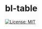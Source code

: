 # bl-table

<!--[![Version](https://img.shields.io/npm/v/buddhilive-elements.svg)](https://www.npmjs.com/package/buddhilive-elements)
 [![Published on webcomponents.org](https://img.shields.io/badge/webcomponents.org-published-blue.svg)](https://www.webcomponents.org/element/buddhilive-elements) -->
[![License: MIT](https://img.shields.io/badge/License-MIT-yellow.svg)](https://opensource.org/licenses/MIT)